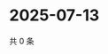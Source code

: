 # 2025-07-13

共 0 条

<!-- BEGIN ZHIHUVIDEO -->
<!-- 最后更新时间 Sun Jul 13 2025 17:12:37 GMT+0800 (China Standard Time) -->

<!-- END ZHIHUVIDEO -->
